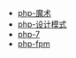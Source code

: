 

* [php-魔术](language/php/magic.md)
* [php-设计模式](language/php/design.md)
* [php-7](language/php/php7.md)
* [php-fpm](language/php/php-fpm.md)